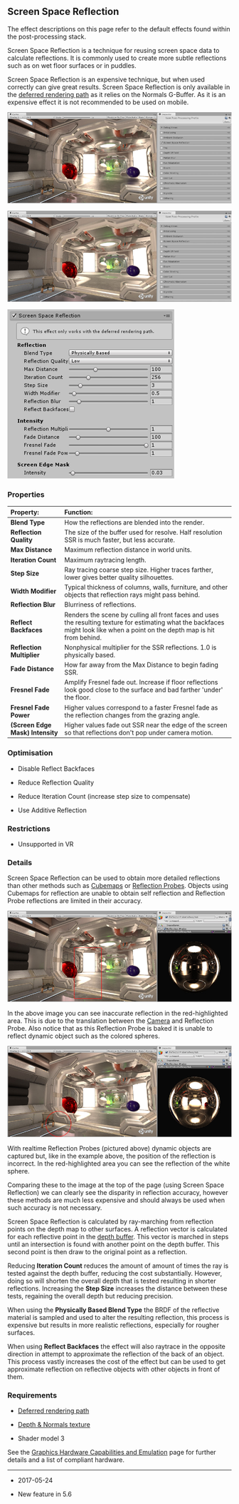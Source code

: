 ## Screen Space Reflection

The effect descriptions on this page refer to the default effects found within the post-processing stack.

Screen Space Reflection is a technique for reusing screen space data to calculate reflections. It is commonly used to create more subtle reflections such as on wet floor surfaces or in puddles.

Screen Space Reflection is an expensive technique, but when used correctly can give great results. Screen Space Reflection is only available in the [deferred rendering path](RenderTech-DeferredShading) as it relies on the Normals G-Buffer. As it is an expensive effect it is not recommended to be used on mobile.

![Scene with Screen Space Reflection](../uploads/Main/PostProcessing-ScreenSpaceReflection-0.jpg)

![Scene without reflections](../uploads/Main/PostProcessing-ScreenSpaceReflection-1.jpg)

![UI for Screen Space Reflection](../uploads/Main/PostProcessing-ScreenSpaceReflection-2.png)

### Properties

| __Property:__| __Function:__ |
|:---|:---| 
| __Blend Type__| How the reflections are blended into the render. |
| __Reflection Quality__| The size of the buffer used for resolve. Half resolution SSR is much faster, but less accurate. |
| __Max Distance__| Maximum reflection distance in world units. |
| __Iteration Count__| Maximum raytracing length. |
| __Step Size__| Ray tracing coarse step size. Higher traces farther, lower gives better quality silhouettes. |
| __Width Modifier__| Typical thickness of columns, walls, furniture, and other objects that reflection rays might pass behind. |
| __Reflection Blur__| Blurriness of reflections. |
| __Reflect Backfaces__| Renders the scene by culling all front faces and uses the resulting texture for estimating what the backfaces might look like when a point on the depth map is hit from behind.  |
| __Reflection Multiplier__| Nonphysical multiplier for the SSR reflections. 1.0 is physically based. |
| __Fade Distance__| How far away from the Max Distance to begin fading SSR. |
| __Fresnel Fade__| Amplify Fresnel fade out. Increase if floor reflections look good close to the surface and bad farther 'under' the floor. |
| __Fresnel Fade Power__| Higher values correspond to a faster Fresnel fade as the reflection changes from the grazing angle. |
| __(Screen Edge Mask) Intensity__| Higher values fade out SSR near the edge of the screen so that reflections don't pop under camera motion. |

### Optimisation

* Disable Reflect Backfaces

* Reduce Reflection Quality

* Reduce Iteration Count (increase step size to compensate)

* Use Additive Reflection

### Restrictions

* Unsupported in VR

### Details

Screen Space Reflection can be used to obtain more detailed reflections than other methods such as [Cubemaps](class-Cubemap) or [Reflection Probes](class-ReflectionProbe). Objects using Cubemaps for reflection are unable to obtain self reflection and Reflection Probe reflections are limited in their accuracy.

![Scene using the baked Reflection Probes](../uploads/Main/PostProcessing-ScreenSpaceReflection-3.jpg)

In the above image you can see inaccurate reflection in the red-highlighted area. This is due to the translation between the [Camera](class-Camera) and Reflection Probe. Also notice that as this Reflection Probe is baked it is unable to reflect dynamic object such as the colored spheres.

![](../uploads/Main/PostProcessing-ScreenSpaceReflection-4.jpg)

With realtime Reflection Probes (pictured above) dynamic objects are captured but, like in the example above, the position of the reflection is incorrect. In the red-highlighted area you can see the reflection of the white sphere.

Comparing these to the image at the top of the page (using Screen Space Reflection) we can clearly see the disparity in reflection accuracy, however these methods are much less expensive and should always be used when such accuracy is not necessary.

Screen Space Reflection is calculated by ray-marching from reflection points on the depth map to other surfaces. A reflection vector is calculated for each reflective point in the [depth buffer](SL-DepthTextures). This vector is marched in steps until an intersection is found with another point on the depth buffer. This second point is then draw to the original point as a reflection.

Reducing __Iteration Count__ reduces the amount of amount of times the ray is tested against the depth buffer, reducing the cost substantially. However, doing so will shorten the overall depth that is tested resulting in shorter reflections. Increasing the __Step Size__ increases the distance between these tests, regaining the overall depth but reducing precision.

When using the __Physically Based Blend Type__ the BRDF of the reflective material is sampled and used to alter the resulting reflection, this process is expensive but results in more realistic reflections, especially for rougher surfaces.

When using __Reflect Backfaces__ the effect will also raytrace in the opposite direction in attempt to approximate the reflection of the back of an object. This process vastly increases the cost of the effect but can be used to get approximate reflection on reflective objects with other objects in front of them.

### Requirements

* [Deferred rendering path](RenderTech-DeferredShading)

* [Depth & Normals texture](SL-CameraDepthTexture)

* Shader model 3

See the [Graphics Hardware Capabilities and Emulation](GraphicsEmulation) page for further details and a list of compliant hardware.

---

* <span class="page-edit"> 2017-05-24  <!-- include IncludeTextNewPageNoEdit --></span>

* <span class="page-history">New feature in 5.6</span>
